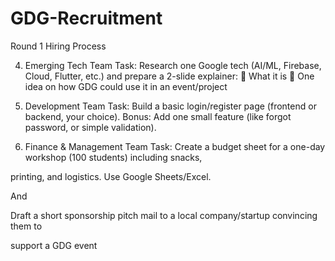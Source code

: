 # GDG-Recruitment
Round 1 Hiring Process

4. Emerging Tech Team
Task: Research one Google tech (AI/ML, Firebase, Cloud, Flutter, etc.) and prepare a
2-slide explainer:
 What it is
 One idea on how GDG could use it in an event/project

5. Development Team
Task: Build a basic login/register page (frontend or backend, your choice).
Bonus: Add one small feature (like forgot password, or simple validation).

6. Finance & Management Team
Task: Create a budget sheet for a one-day workshop (100 students) including snacks,

printing, and logistics. Use Google Sheets/Excel.

And

Draft a short sponsorship pitch mail to a local company/startup convincing them to

support a GDG event